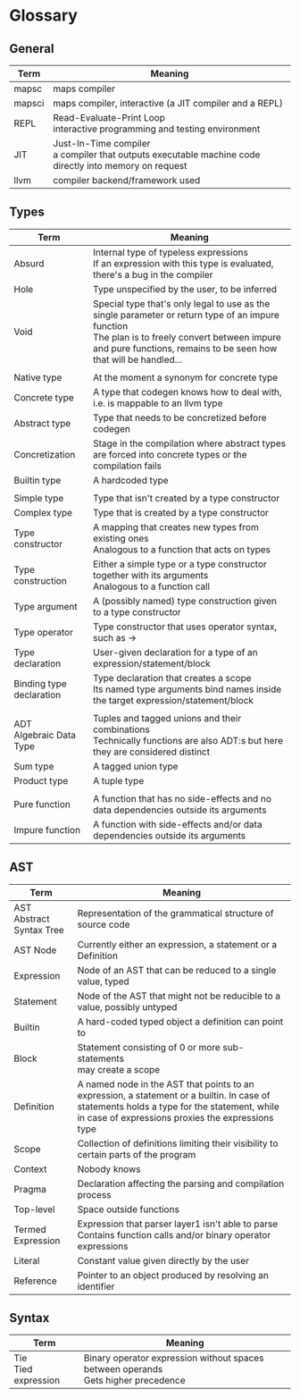 # Glossary

## General

| Term           | Meaning                                                                       |
| ---            | ---                                                                           |
| mapsc          | maps compiler                                                                 |
| mapsci         | maps compiler, interactive (a JIT compiler and a REPL)                        |
| REPL           | Read-Evaluate-Print Loop <br> interactive programming and testing environment |
| JIT | Just-In-Time compiler <br> a compiler that outputs executable machine code directly into memory on request |
| llvm           | compiler backend/framework used                                               | 

## Types

| Term                          | Meaning                            |
| ---                           | ---                                |
| Absurd | Internal type of typeless expressions <br> If an expression with this type is evaluated, there's a bug in the compiler |
| Hole                          | Type unspecified by the user, to be inferred |
| Void | Special type that's only legal to use as the single parameter or return type of an impure function <br> The plan is to freely convert between impure and pure functions, remains to be seen how that will be handled... |
|                               |                                                           |
| Native type                   | At the moment a synonym for concrete type                 |
| Concrete type       | A type that codegen knows how to deal with, i.e. is mappable to an llvm type |
| Abstract type                 | Type that needs to be concretized before codegen          |
| Concretization                | Stage in the compilation where abstract types are forced into concrete types or the compilation fails |
| Builtin type                  | A hardcoded type                                          |
|||
| Simple type                   | Type that isn't created by a type constructor             |
| Complex type                  | Type that is created by a type constructor                 |
| Type constructor | A mapping that creates new types from existing ones <br> Analogous to a function that acts on types |
| Type construction | Either a simple type or a type constructor together with its arguments <br> Analogous to a function call |
| Type argument                 | A (possibly named) type construction given to a type constructor |
| Type operator                 | Type constructor that uses operator syntax, such as ->  |
| Type declaration              | User-given declaration for a type of an expression/statement/block |
| Binding type declaration      | Type declaration that creates a scope <br> Its named type arguments bind names inside the target expression/statement/block |
|||
| ADT <br> Algebraic Data Type  | Tuples and tagged unions and their combinations <br> Technically functions are also ADT:s but here they are considered distinct |
| Sum type                      | A tagged union type                                            |
| Product type                  | A tuple type                                                   |
|||
| Pure function   | A function that has no side-effects and no data dependencies outside its arguments |
| Impure function | A function with side-effects and/or data dependencies outside its arguments |

## AST

| Term                              | Meaning    |
| ---                               | ---        |
| AST <br> Abstract Syntax Tree     | Representation of the grammatical structure of source code |
| AST Node                          | Currently either an expression, a statement or a Definition |
| Expression                        | Node of an AST that can be reduced to a single value, typed |
| Statement             | Node of the AST that might not be reducible to a value, possibly untyped |
| Builtin                           | A hard-coded typed object a definition can point to |
| Block                 | Statement consisting of 0 or more sub-statements <br> may create a scope |
| Definition                          | A named node in the AST that points to an expression, a statement or a builtin. In case of statements holds a type for the statement, while in case of expressions proxies the expressions type |
| Scope          | Collection of definitions limiting their visibility to certain parts of the program |
| Context                           | Nobody knows |
| Pragma                            | Declaration affecting the parsing and compilation process |
| Top-level                         | Space outside functions |
| Termed Expression                 | Expression that parser layer1 isn't able to parse <br> Contains function calls and/or binary operator expressions |
| Literal                           | Constant value given directly by the user |
| Reference                         | Pointer to an object produced by resolving an identifier |

## Syntax

| Term                              | Meaning    |
| ---                               | ---        |
| Tie <br> Tied expression | Binary operator expression without spaces between operands <br> Gets higher precedence |
